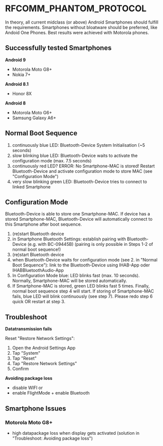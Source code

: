 # RFCOMM_PHANTOM_PROTOCOL

In theory, all current midclass (or above) Android Smartphones should fulfill the requirements. Smartphones without bloatware should be preferred, like Andoid One Phones. Best results were achieved with Motorola phones.

## Successfully tested Smartphones ##
**Android 9**
- Motorola Moto G8+
- Nokia 7+

**Android 8.1**
- Honor 8X

**Android 8**
- Motorola Moto G6+
- Samsung Galaxy A6+

## Normal Boot Sequence

1. continuously blue LED: Bluetooth-Device System Initialisation (~5 seconds)
2. slow blinking blue LED: Bluetooth-Device waits to activate the configuration mode (max. 7.5 seconds)
3. continuously red LED? ERROR: No Smartphone-MAC is stored! Restart Bluetooth-Device and activate configuration mode to store MAC (see "Configuration Mode")
4. very slow blinking green LED: Bluetooth-Device tries to connect to linked Smartphone

## Configuration Mode
Bluetooth-Device is able to store one Smartphone-MAC. If device has a stored Smartphone-MAC, Bluetooth-Device will automatically connect to this Smartphone after boot sequence.
1. (re)start Bluetooth device
2. in Smartphone Bluetooth Settings: establish pairing with Bluetooth-Device (e.g. with BC-09445B) (pairing is only possible in Steps 1-2 of normal boot sequence!)
3. (re)start Bluetooth device
4. when Bluetooth-Device waits for configuration mode (see 2. in "Normal Boot Sequence"): link to the Bluetooth-Device using IHAB-App oder IHABBluetoothAudio-App
7. In Configuration Mode blue: LED blinks fast (max. 10 seconds). Normally, Smartphone-MAC will be stored automatically.
8. If Smartphone-MAC is stored, green LED blinks fast 5 times. Finally, normal boot sequence step 4 will start. If storing of Smartphone-MAC fails, blue LED will blink continuously (see step 7). Please redo step 6 quick OR restart at step 3.

## Troubleshoot
**Datatransmission fails** 

Reset "Restore Network Settings":
1. Open the Android Settings App 
2. Tap "System"
3. Tap "Reset"
4. Tap "Restore Network Settings"
5. Confirm

**Avoiding package loss**
- disable WIFI or 
- enable FlightMode + enable Bluetooth

## Smartphone Issues

### Motorola Moto G8+
- high datapackage loss when display gets activated (solution in  "Troubleshoot: Avoiding package loss")
